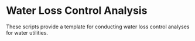 # Water Loss Control Analysis
These scripts provide a template for conducting water loss control analyses for water utilities.
